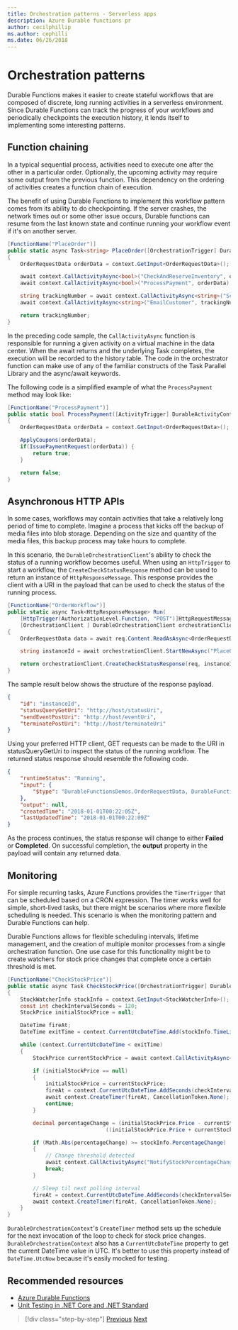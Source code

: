 ```yaml
---
title: Orchestration patterns - Serverless apps
description: Azure Durable functions pr
author: cecilphillip
ms.author: cephilli
ms.date: 06/26/2018
---
```

# Orchestration patterns

Durable Functions makes it easier to create stateful workflows that are composed of discrete, long running activities in a serverless environment. Since Durable Functions can track the progress of your workflows and periodically checkpoints the execution history, it lends itself to implementing some interesting patterns.

## Function chaining

In a typical sequential process, activities need to execute one after the other in a particular order. Optionally, the upcoming activity may require some output from the previous function. This dependency on the ordering of activities creates a function chain of execution.

The benefit of using Durable Functions to implement this workflow pattern comes from its ability to do checkpointing. If the server crashes, the network times out or some other issue occurs, Durable functions can resume from the last known state and continue running your workflow event if it's on another server.

```csharp
[FunctionName("PlaceOrder")]
public static async Task<string> PlaceOrder([OrchestrationTrigger] DurableOrchestrationContext context)
{
    OrderRequestData orderData = context.GetInput<OrderRequestData>();

    await context.CallActivityAsync<bool>("CheckAndReserveInventory", orderData);
    await context.CallActivityAsync<bool>("ProcessPayment", orderData);

    string trackingNumber = await context.CallActivityAsync<string>("ScheduleShipping", orderData);
    await context.CallActivityAsync<string>("EmailCustomer", trackingNumber);

    return trackingNumber;
}
```

In the preceding code sample, the `CallActivityAsync` function is responsible for running a given activity on a virtual machine in the data center. When the await returns and the underlying Task completes, the execution will be recorded to the history table. The code in the orchestrator function can make use of any of the familiar constructs of the Task Parallel Library and the async/await keywords.

The following code is a simplified example of what the `ProcessPayment` method may look like:

```csharp
[FunctionName("ProcessPayment")]
public static bool ProcessPayment([ActivityTrigger] DurableActivityContext context)
{
    OrderRequestData orderData = context.GetInput<OrderRequestData>();

    ApplyCoupons(orderData);
    if(IssuePaymentRequest(orderData)) {
        return true;
    }

    return false;
}
```

## Asynchronous HTTP APIs

In some cases, workflows may contain activities that take a relatively long period of time to complete. Imagine a process that kicks off the backup of media files into blob storage. Depending on the size and quantity of the media files, this backup process may take hours to complete.

In this scenario, the `DurableOrchestrationClient`'s ability to check the status of a running workflow becomes useful. When using an `HttpTrigger` to start a workflow, the `CreateCheckStatusResponse` method can be used to return an instance of `HttpResponseMessage`. This response provides the client with a URI in the payload that can be used to check the status of the running process.

```csharp
[FunctionName("OrderWorkflow")]
public static async Task<HttpResponseMessage> Run(
    [HttpTrigger(AuthorizationLevel.Function, "POST")]HttpRequestMessage req,
    [OrchestrationClient ] DurableOrchestrationClient orchestrationClient)
{
    OrderRequestData data = await req.Content.ReadAsAsync<OrderRequestData>();

    string instanceId = await orchestrationClient.StartNewAsync("PlaceOrder", data);

    return orchestrationClient.CreateCheckStatusResponse(req, instanceId);
}
```

The sample result below shows the structure of the response payload.

```json
{
    "id": "instanceId",
    "statusQueryGetUri": "http://host/statusUri",
    "sendEventPostUri": "http://host/eventUri",
    "terminatePostUri": "http://host/terminateUri"
}
```

Using your preferred HTTP client, GET requests can be made to the URI in statusQueryGetUri to inspect the status of the running workflow. The returned status response should resemble the following code.

```json
{
    "runtimeStatus": "Running",
    "input": {
        "$type": "DurableFunctionsDemos.OrderRequestData, DurableFunctionsDemos"
    },
    "output": null,
    "createdTime": "2018-01-01T00:22:05Z",
    "lastUpdatedTime": "2018-01-01T00:22:09Z"
}
```

As the process continues, the status response will change to either **Failed** or **Completed**. On successful completion, the **output** property in the payload will contain any returned data.

## Monitoring

For simple recurring tasks, Azure Functions provides the `TimerTrigger` that can be scheduled based on a CRON expression. The timer works well for simple, short-lived tasks, but there might be scenarios where more flexible scheduling is needed. This scenario is when the monitoring pattern and Durable Functions can help.

Durable Functions allows for flexible scheduling intervals, lifetime management, and the creation of multiple monitor processes from a single orchestration function. One use case for this functionality might be to create watchers for stock price changes that complete once a certain threshold is met.

```csharp
[FunctionName("CheckStockPrice")]
public static async Task CheckStockPrice([OrchestrationTrigger] DurableOrchestrationContext context)
{
    StockWatcherInfo stockInfo = context.GetInput<StockWatcherInfo>();
    const int checkIntervalSeconds = 120;
    StockPrice initialStockPrice = null;

    DateTime fireAt;
    DateTime exitTime = context.CurrentUtcDateTime.Add(stockInfo.TimeLimit);

    while (context.CurrentUtcDateTime < exitTime)
    {
        StockPrice currentStockPrice = await context.CallActivityAsync<StockPrice>("GetStockPrice", stockInfo);

        if (initialStockPrice == null)
        {
            initialStockPrice = currentStockPrice;
            fireAt = context.CurrentUtcDateTime.AddSeconds(checkIntervalSeconds);
            await context.CreateTimer(fireAt, CancellationToken.None);
            continue;
        }

        decimal percentageChange = (initialStockPrice.Price - currentStockPrice.Price) /
                               ((initialStockPrice.Price + currentStockPrice.Price) / 2);

        if (Math.Abs(percentageChange) >= stockInfo.PercentageChange)
        {
            // Change threshold detected
            await context.CallActivityAsync("NotifyStockPercentageChange", currentStockPrice);
            break;
        }

        // Sleep til next polling interval
        fireAt = context.CurrentUtcDateTime.AddSeconds(checkIntervalSeconds);
        await context.CreateTimer(fireAt, CancellationToken.None);
    }
}
```

`DurableOrchestrationContext`'s `CreateTimer` method sets up the schedule for the next invocation of the loop to check for stock price changes. `DurableOrchestrationContext` also has a `CurrentUtcDateTime` property to get the current DateTime value in UTC. It's better to use this property instead of `DateTime.UtcNow` because it's easily mocked for testing.

## Recommended resources

* [Azure Durable Functions](https://docs.microsoft.com/azure/azure-functions/durable-functions-overview)
* [Unit Testing in .NET Core and .NET Standard](https://docs.microsoft.com/en-us/dotnet/core/testing/)

>[!div class="step-by-step"]
[Previous](durable-azure-functions.md)
[Next](serverless-business-scenarios.md)